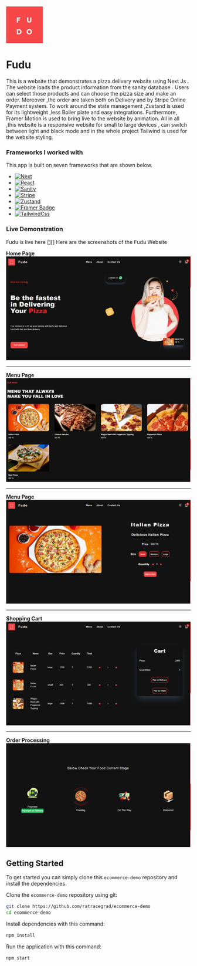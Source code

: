 ![Pizza Delivery Logo](/public/Logo.png)

# Fudu

This is a website that demonstrates a pizza delivery website using Next Js . The website loads the product information from the sanity database . Users can select those products and can choose the pizza size and make an order. Moreover ,the order are taken both on Delivery and by Stripe Online Payment system. To work around the state management ,Zustand is used for its lightweight ,less Boiler plate and easy integrations. Furthermore, Framer Motion is used to bring live to the website by animation. All in all ,this website is a responsive website for small to large devices , can switch between light and black mode and in the whole project Tailwind is used for the website styling.

### Frameworks I worked with

This app is built on seven frameworks that are shown below.

- [![Next][Next]][NextUrl]
- [![React][React]][ReactUrl]
- [![Sanity][Sanity Badge]][SanityUrl]
- [![Stripe][Stripe Badge]][StripeUrl]
- [![Zustand][Zustand]][ZustandUrl]
- [![Framer Badge][FramerMotion]][FramerBadgeUrl]
- [![TailwindCss][Tailwind]][TailwindUrl]

### Live Demonstration

Fudu is live here [][]
Here are the screenshots of the Fudu Website

**Home Page**
![Home Page](/public/Home.png)

---

**Menu Page**
![Menu](/public/Menu.png "Menu")

---

**Menu Page**
![Item Detail](/public/SingleItem.png)

---

**Shopping Cart**
![Shopping Cart](/public/Cart.png "Shopping Cart")

---

**Order Processing**
![Order Process](/public/OrderProcess.png "Order Process")

## Getting Started

To get started you can simply clone this `ecommerce-demo` repository and install the dependencies.

Clone the `ecommerce-demo` repository using git:

```bash
git clone https://github.com/ratracegrad/ecommerce-demo
cd ecommerce-demo
```

Install dependencies with this command:

```bash
npm install
```

Run the application with this command:

```bash
npm start
```

[Next]: https://img.shields.io/badge/next.js-000000?style=for-the-badge&logo=nextdotjs&logoColor=white
[NextUrl]: https://nextjs.org/
[React]: https://img.shields.io/badge/React-20232A?style=for-the-badge&logo=react&logoColor=61DAFB
[ReactUrl]: https://reactjs.org/
[Sanity Badge]: https://img.shields.io/badge/Sanity-F03E2F?logo=sanity&logoColor=fff&style=plastic
[SanityUrl]: https://www.sanity.io/
[Stripe Badge]: https://img.shields.io/badge/Stripe-008CDD?logo=stripe&logoColor=fff&style=plastic
[StripeUrl]: https://stripe.com/
[Zustand]: https://img.shields.io/badge/zustand-%2320232a.svg?style=for-the-badge&logo=react&logoColor=%2361DAFB
[ZustandUrl]: https://github.com/pmndrs/zustand
[FramerMotion]: https://img.shields.io/badge/Framer-05F?logo=framer&logoColor=fff&style=flat-square
[Tailwind]: https://img.shields.io/badge/tailwindcss-%2338B2AC.svg?style=for-the-badge&logo=tailwind-css&logoColor=white
[TailwindUrl]: https://tailwindcss.com
[FramerBadgeUrl]: https://www.framer.com/motion/
